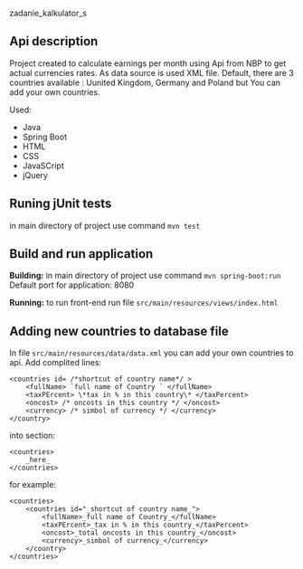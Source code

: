 zadanie_kalkulator_s

## Api description

Project created to calculate earnings per month using Api from NBP to get actual currencies rates.
As data source is used XML file. Default, there are 3 countries available : Uunited Kingdom, Germany and Poland but You can add your own countries.

Used:
 - Java
 - Spring Boot
 - HTML
 - CSS
 - JavaSCript
 - jQuery


## Runing jUnit tests

in main directory of project use command `mvn test`


## Build and run application

**Building:** 
in main directory of project use command `mvn spring-boot:run`
Default port for application: 8080

**Running:**
to run front-end run file `src/main/resources/views/index.html`


## Adding new countries to database file
In file `src/main/resources/data/data.xml` you can add your own countries to api.
Add complited lines:
```
<countries id= /*shortcut of country name*/ >
	<fullName> `full name of Country ` </fullName>
	<taxPErcent> \*tax in % in this country\* </taxPercent>
	<oncost> /* oncosts in this country */ </oncost>
	<currency> /* simbol of currency */ </currency>
</country>
```

into section:
```
<countries>
	_here_
</countries>
```

for example:
```
<countries>
	<countries id="_shortcut of country name_">
		<fullName>_full name of Country_</fullName>
		<taxPErcent>_tax in % in this country_</taxPercent>
		<oncost>_total oncosts in this country_</oncost>
		<currency>_simbol of currency_</currency>
	</country>
</countries>
```
